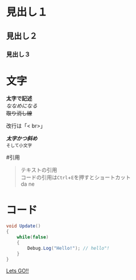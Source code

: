# 見出し１
## 見出し２
### 見出し３


# 文字
**太字で記述**<br>
_ななめになる_ <br>
~~取り消し線~~<br>

改行は「< br>」

***太字かつ斜め***<br>
<sub>そして小文字 </sub>

#引用
>テキストの引用<br>
コードの引用は`Ctrl`+`E`を押すとショートカット<br>
da
ne

# コード
```C#
void Update()
{
    while(false)
    {
        Debug.Log("Hello!"); // hello"!
    }
}
```
[Lets GO!!](README.md)
